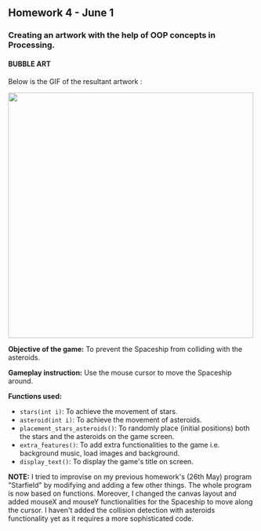 ## Homework 4 - June 1

###  Creating an artwork with the help of OOP concepts in Processing.

#### BUBBLE ART

Below is the GIF of the resultant artwork :

<img src="https://github.com/ronit-singh/Intro_to_IM/blob/main/June%201/bubbles.gif" height="500">

**Objective of the game:** To prevent the Spaceship from colliding with the asteroids.

**Gameplay instruction:** Use the mouse cursor to move the Spaceship around.

**Functions used:**
- ````stars(int i)````: To achieve the movement of stars.
- ````asteroid(int i)````: To achieve the movement of asteroids.
- ````placement_stars_asteroids()````: To randomly place (initial positions) both the stars and the asteroids on the game screen.
- ````extra_features()````: To add extra functionalities to the game i.e. background music, load images and background.
- ````display_text()````: To display the game's title on screen.

**NOTE:** I tried to improvise on my previous homework's (26th May) program "Starfield" by modifying and adding a few other things. The whole program is now based on functions. Moreover, I changed the canvas layout and added mouseX and mouseY functionalities for the Spaceship to move along the cursor. I haven't added the collision detection with asteroids functionality yet as it requires a more sophisticated code.


